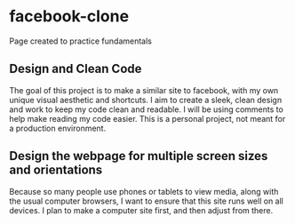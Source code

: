 # facebook-clone
Page created to practice fundamentals

## Design and Clean Code
The goal of this project is to make a similar site to facebook, with my own unique visual aesthetic and shortcuts. I aim to create a sleek, clean design and work to keep my code clean and readable. I will be using comments to help make reading my code easier. This is a personal project, not meant for a production environment. 

## Design the webpage for multiple screen sizes and orientations
Because so many people use phones or tablets to view media, along with the usual computer browsers, I want to ensure that this site runs well on all devices. I plan to make a computer site first, and then adjust from there.